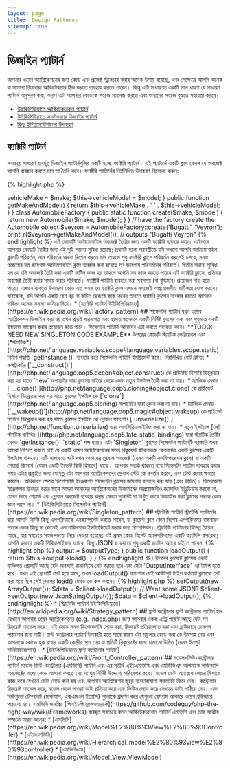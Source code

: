 ```yaml
---
layout: page
title:  Design Patterns
sitemap: true
---
```


# ডিজাইন প্যাটার্ন

আপনার ওয়েব অ্যাপ্লিকেশনের জন্য কোড এবং প্রজেক্ট স্ট্রাকচার করার অনেক উপায় রয়েছে, এবং সেক্ষেত্রে আপনি অনেক বা সামান্য চিন্তাধারা আর্কিটেকচার
ঠিক করতে ব্যবহার করতে পারেন। কিন্তু এটি সাধারণত একটি ভাল ধারণা যে সাধারণ প্যাটার্ন অনুসরণ করা, কারণ এটা আপনার কোডকে সহজে ম্যানেজ 
করতে এবং অন্যদের সহজে বুঝতে সহায়তা করবে।  

* [উইকিপিডিয়াতে আর্কিটেকচারাল প্যাটার্ন](https://en.wikipedia.org/wiki/Architectural_pattern)
* [উইকিপিডিয়াতে সফটওয়্যার ডিজাইন প্যাটার্ন](https://en.wikipedia.org/wiki/Software_design_pattern)
* [কিছু ইম্প্লিমেন্টেশানের উদাহরণ](http://designpatternsphp.readthedocs.io/en/latest/)

## ফ্যাক্টরি প্যাটার্ন

সবচেয়ে সাধারণ ব্যবহৃত ডিজাইন প্যাটার্নগুলির একটি হচ্ছে ফ্যাক্টরি প্যাটার্ন। এই প্যাটার্নে একটি ক্লাস কেবল যে অবজেক্ট আপনি ব্যবহার করতে চান তা তৈরি
করে। ফ্যাক্টরি প্যাটার্নের নিম্নলিখিত উদাহরণ বিবেচনা করুন:

{% highlight php %}
<?php
class Automobile
{
    private $vehicleMake;
    private $vehicleModel;

    public function __construct($make, $model)
    {
        $this->vehicleMake = $make;
        $this->vehicleModel = $model;
    }

    public function getMakeAndModel()
    {
        return $this->vehicleMake . ' ' . $this->vehicleModel;
    }
}

class AutomobileFactory
{
    public static function create($make, $model)
    {
        return new Automobile($make, $model);
    }
}

// have the factory create the Automobile object
$veyron = AutomobileFactory::create('Bugatti', 'Veyron');

print_r($veyron->getMakeAndModel()); // outputs "Bugatti Veyron"
{% endhighlight %}

এই কোডটি অটোমোবাইল অবজেক্ট  তৈরির জন্য একটি ফ্যাক্টরি ব্যবহার করে। এইভাবে আপনার কোডটি তৈরীর জন্য এই দুটি সম্ভাব্য সুবিধা
রয়েছে; প্রথমটি হলো পরবর্তীতে যদি কখনো আপনি অটোমোবাইল ক্লাসটি পরিবর্তন, নাম পরিবর্তন অথবা রিপ্লেস করতে চান তাহলে শুধু ফ্যাক্টরি
ক্লাসে পরিবর্তন করলেই চলবে, সমস্ত প্রজেক্টের যত জায়গায় অটোমোবাইল ক্লাস ব্যবহার করা হয়েছে সব জায়গায় পরিবর্তনের পরিবর্তে।
দ্বিতীয় সম্ভাব্য সুবিধা হল যে যদি অবজেক্ট তৈরি করা একটি জটিল কাজ হয় তাহলে আপনি সব কাজ করতে পারেন এই ফ্যাক্টরি ক্লাসে, প্রতিবার 
অবজেক্ট তৈরী করার সময়ে করার পরিবর্তে।  

ফ্যাক্টরি প্যাটার্ন ব্যবহার করা সবসময় (বা বুদ্ধিমান) প্রয়োজন নাও হতে পারে। এখানে ব্যবহৃত উদাহরণ কোড এত সহজ যে ফ্যাক্টরি ক্লাস এখানে 
সহজেই অপ্রয়োজনীও জটিলতা যোগ করবে। যাইহোক, যদি আপনি একটি বেশ বড় বা জটিল প্রজেক্টে কাজ করেন তাহলে ফ্যাক্টরি ক্লাসের ব্যবহার
হয়তো আপনার ভবিষৎ অনেক সমস্যা কমিয়ে দিবে।


* [ফ্যাক্টরি প্যাটার্ন উইকিপিডিয়াতে](https://en.wikipedia.org/wiki/Factory_pattern)

## সিঙ্গেলটন প্যাটার্ন

যখন ওয়েব অ্যাপ্লিকেশন ডিজাইন করা হয় তখন প্রায়ই ধারনাগত এবং স্থাপত্যগতভাবে একটি নির্দিষ্ট ক্লাসের এক এবং শুধুমাত্র একটি ইন্সটান্স আক্সেস
করার প্রয়োজন হতে পারে। সিঙ্গেলটন প্যাটার্ন আমাদের এটা করতে সহায়তা করে।

**TODO: NEED NEW SINGLETON CODE EXAMPLE**

উপরের কোডটি স্ট্যাটিক ভেরিয়েবল এবং [*স্ট্যাটিক*](http://php.net/language.variables.scope#language.variables.scope.static) নির্মাণ 
পদ্ধতি `getInstance ()` ব্যবহার করে সিঙ্গেলটন প্যাটার্ন ইমপ্লিমেন্ট করে।
নিম্নলিখিত নোট দ্রষ্টব্য:

* কন্সট্রাকটর [`__construct()`](http://php.net/language.oop5.decon#object.construct) কে প্রটেক্টেড হিসাবে ডিক্লেয়ার করা হয় যাতে
`new` অপারেটর দ্বারা ক্লাসের বাইরে থেকে কোন নতুন ইন্সটান্স তৈরী করা না যায়।
* ম্যাজিক মেথড [`__clone()`](http://php.net/language.oop5.cloning#object.clone) কে প্রাইভেট হিসাবে ডিক্লেয়ার করা হয় যাতে
ক্লাসের ইন্সটান্স কে [`clone`](http://php.net/language.oop5.cloning) অপারেটর দ্বারা ক্লোন করা না যায়। 
* ম্যাজিক মেথড [`__wakeup()`](http://php.net/language.oop5.magic#object.wakeup) কে প্রাইভেট হিসাবে ডিক্লেয়ার করা হয় যাতে
ক্লাসের ইন্সটান্স কে গ্লোবাল ফ্যাংশান [`unserialize()`](http://php.net/function.unserialize) দ্বারা আনসিরিয়ালাইজিং করা না যায়। 
* নতুন ইন্সট্যান্স [লেট্ স্ট্যাটিক বাইন্ডিং ](http://php.net/language.oop5.late-static-bindings) দ্বারা স্ট্যাটিক তৈরীর মেথড `getInstance()`
`static` শব্দ দ্বারা। এটা `Singleton` ক্লাসের 

সিঙ্গেলটন প্যাটার্নটি দরকারি যখন আমরা নিশ্চিত করতে চাই যে একটি ওয়েব অ্যাপ্লিকেশনের সমগ্র রিকুয়েস্ট জীবনচক্রে কেবলমাত্র একটি ক্লাসের
একটি ইন্সট্যান্স থাকবে। এটি সাধারণত ঘটে যখন আমাদের গ্লোবাল অবজেক্ট (যেমন একটি কনফিগারেশন ক্লাস) বা একটি শেয়ার্ড
রিসোর্স (যেমন একটি ইভেন্ট কিউ হিসাবে) থাকে।

আপনার সতর্ক থাকতে হবে সিঙ্গেলটন প্যাটার্ন ব্যবহার করার সময় এটার প্রকৃতির জন্য যেহেতু এটা আপনার অ্যাপ্লিকেশনের গ্লোবাল স্টেট কে
প্রবর্তন করবে, এবং টেস্ট করার ক্ষমতা কমাবে। অধিকাংশ ক্ষেত্রে ডিপেন্ডেন্সি ইঞ্জেকশন সিঙ্গেলটন ক্লাসের জায়গায় ব্যবহার করা যায় (এবং উচিত)।
ডিপেন্ডেন্সি ইঞ্জেকশন ব্যবহার করার মানে আমরা আমাদের অ্যাপ্লিকেশনের ডিজাইনের অপ্রয়োজনীও ক্যাপলিং ইন্ট্র্রুডিউস করবো না, যেমন ভাবে শেয়ার্ড 
এবং গ্লোবাল অবজেক্ট ব্যবহার করার ক্ষেত্রে সুনির্দিষ্ট বা নিখুঁত ভাবে ডিফাইন্ড করা ক্লাসের সম্বন্ধে কোন জ্ঞান লাগে না।

* [উইকিপিডিয়াতে সিঙ্গেলটন প্যাটার্ন](https://en.wikipedia.org/wiki/Singleton_pattern)

## স্ট্রাটেজি প্যাটার্ন 

স্ট্রাটেজি প্যাটার্নের দ্বারা আপনি নির্দিষ্ট কিছু এলগরিদমকে এনক্যাপ্সুলেট করতে পারেন, যা ক্লায়েন্ট ক্লাস কোন বিশেষ এলগরিদমের বাস্তবায়ন সম্বন্ধে
কোন কিছু না জেনেই এলগোরিদমকে ইন্সট্যান্সিয়েট করার জন্য রিস্পন্সিবল। স্ট্রাটেজি প্যাটার্নের বিভিন্ন বৈচিত্র আছে, 
যার সবচেয়ে সহজলভ্যতা নিচে দেওয়া হয়েছে:

এই প্রথম কোড স্নিপেট অ্যালগরিদমের একটি ফ্যামিলি রূপরেখা; আপনি হয়তো একটি সিরিয়ালাইজড অ্যারে, কিছু JSON বা হয়তো শুধু 
একটি ড্যাটার অ্যারে চাইতে পারেন:

{% highlight php %}
<?php

interface OutputInterface
{
    public function load();
}

class SerializedArrayOutput implements OutputInterface
{
    public function load()
    {
        return serialize($arrayOfData);
    }
}

class JsonStringOutput implements OutputInterface
{
    public function load()
    {
        return json_encode($arrayOfData);
    }
}

class ArrayOutput implements OutputInterface
{
    public function load()
    {
        return $arrayOfData;
    }
}
{% endhighlight %}

উপরের অ্যালগোরিদমগুলি এন্ক্যাপ্সুলেট করার দ্বারা আপনি আপনার কোডকে সুন্দর এবং স্পষ্ট করে তুলছেন, যাতে অন্যান্য ডেভেলপাররা
সহজেই ক্লায়েন্ট কোডকে প্রভাবিত না করে নতুন আউটপুট টাইপ যোগ করতে পারবে।

আপনি দেখতে পাবেন কিভাবে প্রতিটি কংক্রিট 'output' ক্লাস একটি OutputInterface কে ইমপ্লিমেন্ট করেছে - এটি দুটি উদ্দেশ্যে 
সাধন করে, প্রথমত এটি একটি সহজ কন্টাক্ট প্রদান করে যে, কোনও নতুন কংক্রিটের ইমপ্লিমেন্টেশন সেটা মেনে চলতে হবে।
দ্বিতীয়ত একটি কমন ইন্টারফেস ইমপ্লেমেন্টেশন দ্বারা আপনি [টাইপ হিন্টিং](http://php.net/language.oop5.typehinting) ব্যবহার করতে পারবেন 
যেটা পরবর্তী অধ্যায়ে দেখতে পারবেন। আর এটা নিশ্চিত করে যে ক্লায়েন্ট 'OutputInterface' এর ক্ষেত্রে সঠিক টাইপের বিহেভিয়র ব্যবহার করে। 

কোড আউটলাইন পরবর্তী স্নিপেটে আমরা দেখবো কিভাবে ক্লায়েন্ট ক্লাস ঐ অ্যালগরিদমের মধ্যে একটি কে ব্যবহার করতে পারে এবং কিভাবে আরও ভালো ভাবে 
রানটাইমে বিহেভিয়ার সেট করতে পারে:

{% highlight php %}
<?php
class SomeClient
{
    private $output;

    public function setOutput(OutputInterface $outputType)
    {
        $this->output = $outputType;
    }

    public function loadOutput()
    {
        return $this->output->load();
    }
}
{% endhighlight %}

উপরের ক্লায়েন্ট ক্লাসের একটি ব্যক্তিগত প্রোপার্টি আছে যেটা অবশ্যই রানটাইমে সেট করতে হবে এবং সেটা 'OutputInterface' এর টাইপ হতে হবে। 
যখন এই প্রোপার্টি সেট হয়ে যাবে, তখন loadOutput() ফ্যাংশান যেই আউটপুট টাইপ কংক্রিট ক্লাসকে সেট করা হয়ে ছিল সেই ক্লাসের load() মেথড কে কল করবে। 

{% highlight php %}
<?php
$client = new SomeClient();

// Want an array?
$client->setOutput(new ArrayOutput());
$data = $client->loadOutput();

// Want some JSON?
$client->setOutput(new JsonStringOutput());
$data = $client->loadOutput();

{% endhighlight %}

* [স্ট্রাটেজি প্যাটার্ন উইকিপিডিয়াতে](http://en.wikipedia.org/wiki/Strategy_pattern)

## ফ্রন্ট কন্ট্রোলার

ফ্রন্ট কন্ট্রোলার প্যাটার্ন হল যেখানে আপনার ওয়েব অ্যাপ্লিকেশনের (e.g. index.php) জন্য আপনার একক এন্ট্রি পয়েন্ট আছে যেটা সব রিকুয়েষ্ট হ্যান্ডেল করে। 
এই কোড সমস্ত ডিপেন্ডেনসি লোড করা, রিকুয়েষ্ট প্রক্রিয়াজাত করা এবং ব্রাউজারে রেসপন্স পাঠানোর জন্য দায়ী। ফ্রন্ট কন্ট্রোলার প্যাটার্ন উপকারী হতে পারে কারণ 
এটা মডুলার কোড করা কে উৎসাহ দেয় এবং আপনাকে কোডে হুক রাখার একটি কেন্দ্রীয় স্থান দেয় যা প্রতিটি রিকুয়েষ্টের জন্য চালানো উচিত (যেমন ইনপুট সানিটাইজেশান)।

* [উইকিপিডিয়াতে ফ্রন্ট কন্ট্রোলার প্যাটার্ন](https://en.wikipedia.org/wiki/Front_Controller_pattern)

## মডেল-ভিউ-কন্ট্রোলার প্যাটার্ন

মডেল-ভিউ-কন্ট্রোলার (এমভিসি) প্যাটার্ন এবং এর সতীর্থ এইচএমভিসি এবং এমভিভিএম আপনাকে লজিক্যাল অবজেক্টের মধ্যে কোড আলাদা করতে দেয় যা খুব নির্দিষ্ট উদ্দেশ্যে 
পরিবেশন করে। মডেল ডেটা অ্যাক্সেস লেয়ার হিসাবে কাজ করে যেখানে ডেটা লোড করা হয় এবং আপনার অ্যাপ্লিকেশন জুড়ে ব্যবহারযোগ্য ফরম্যাটে ফিরে দেয়। 
কন্ট্রোলার রিকুয়েষ্ট হ্যান্ডেল করে, মডেল থেকে পাওয়া ডাটা প্রক্রিয়া করে এবং ভিউস লোড করে সেখানে ডাটা পাঠিয়ে দেয়। এবং ভিউগুলো টেম্পলেট 
(মার্কআপ, এক্সএমএল ইত্যাদি) গুলোকে প্রদর্শন করে যেগুলো রেসপন্স আকারে  ওয়েব ব্রাউজারে পাঠানো হয়। 

এমভিসি জনপ্রিয় [পিএইচপি ফ্রেমওয়ারর্কে](https://github.com/codeguy/php-the-right-way/wiki/Frameworks) ব্যবহৃত সবচেয়ে কমন আর্কিটেকচ্যারাল প্যাটার্ন

এমভিসি এবং তার আত্মীয় সম্পর্কে আরও জানুন:

* [এমভিসি](https://en.wikipedia.org/wiki/Model%E2%80%93View%E2%80%93Controller)
* [এইচএমভিসি](https://en.wikipedia.org/wiki/Hierarchical_model%E2%80%93view%E2%80%93controller)
* [এমভিভিএম](https://en.wikipedia.org/wiki/Model_View_ViewModel)
